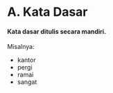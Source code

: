 # A. Kata Dasar

#### Kata dasar ditulis secara mandiri.

Misalnya:

  * kantor
  * pergi
  * ramai
  * sangat